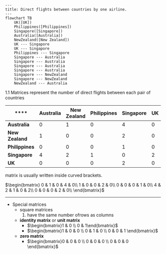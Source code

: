 ```mermaid
---
title: Direct flights between countries by one airline.
---
flowchart TB
    UK([UK])
    Philippines([Philippines])
    Singapore([Singapore])
    Australia([Australia])
    NewZealand([New Zealand])
    UK --- Singapore
    UK --- Singapore
    Philippines --- Singapore
    Singapore --- Australia
    Singapore --- Australia
    Singapore --- Australia
    Singapore --- Australia
    Singapore --- NewZealand
    Singapore --- NewZealand
    NewZealand --- Australia
```

1.1 Matrices
represent the number of direct flights between each pair of countries

| ****            | **Australia** | **New Zealand** | **Philippines** | **Singapore** | **UK** |
|-----------------|---------------|-----------------|-----------------|---------------|--------|
| **Australia**   | 0             | 1               | 0               | 4             | 0      |
| **New Zealand** | 1             | 0               | 0               | 2             | 0      |
| **Philippines** | 0             | 0               | 0               | 1             | 0      |
| **Singapore**   | 4             | 2               | 1               | 0             | 2      |
| **UK**          | 0             | 0               | 0               | 2             | 0      |

matrix  is usually written inside curved brackets.

$\begin{bmatrix}
0 & 1 & 0 & 4 & 0\\
1 & 0 & 0 & 2 & 0\\
0 & 0 & 0 & 1 & 0\\
4 & 2 & 1 & 0 & 2\\
0 & 0 & 0 & 2 & 0\\
\end{bmatrix}$

---

- Special matrices
    - square matrices
        1.  have the same number ofrows as columns 
    - **identity matrix** or **unit matrix**
        - $\begin{bmatrix}1 & 0 \\ 0 & 1\end{bmatrix}$
        - $\begin{bmatrix}1 & 0 & 0 \\ 0 & 1 & 0 \\ 0 & 0 & 1 \end{bmatrix}$
    - **zero matrix**
        - $\begin{bmatrix}0 & 0 & 0 \\ 0 & 0 & 0 \\ 0 & 0 & 0 \end{bmatrix}$
